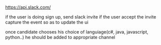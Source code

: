 https://api.slack.com/

if the user is doing sign up, send slack invite
if the user accept the invite capture the event so as to update the ui

once candidate chooses his choice of languiage(c#, java, javascript, python..)
he should be added to appropriate channel
